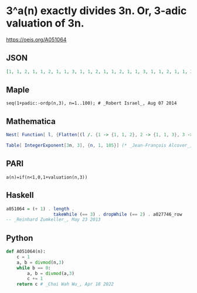 # 3^a\(n\) exactly divides 3n\. Or, 3\-adic valuation of 3n\.
https://oeis.org/A051064
## JSON
```JSON
[1, 1, 2, 1, 1, 2, 1, 1, 3, 1, 1, 2, 1, 1, 2, 1, 1, 3, 1, 1, 2, 1, 1, 2, 1, 1, 4, 1, 1, 2, 1, 1, 2, 1, 1, 3, 1, 1, 2, 1, 1, 2, 1, 1, 3, 1, 1, 2, 1, 1, 2, 1, 1, 4, 1, 1, 2, 1, 1, 2, 1, 1, 3, 1, 1, 2, 1, 1, 2, 1, 1, 3, 1, 1, 2, 1, 1, 2, 1, 1, 5, 1, 1, 2, 1, 1, 2, 1, 1, 3, 1, 1, 2, 1, 1, 2, 1, 1, 3, 1, 1, 2, 1, 1, 2]
```
## Maple
```Maple
seq(1+padic:-ordp(n,3), n=1..100); # _Robert Israel_, Aug 07 2014
```
## Mathematica
```Mathematica
Nest[ Function[ l, {Flatten[(l /. {1 -> {1, 1, 2}, 2 -> {1, 1, 3}, 3 -> {1, 1, 4}, 4 -> {1, 1, 5}})]}], {1}, 5] (* _Robert G. Wilson v_, Mar 03 2005 *)
```
```Mathematica
Table[ IntegerExponent[3n, 3], {n, 1, 105}] (* _Jean-François Alcover_, Oct 10 2011 *)
```
## PARI
```PARI
a(n)=if(n<1,0,1+valuation(n,3))
```
## Haskell
```Haskell
a051064 = (+ 1) . length .
                  takeWhile (== 3) . dropWhile (== 2) . a027746_row
-- _Reinhard Zumkeller_, May 23 2013
```
## Python
```Python
def A051064(n):
    c = 1
    a, b = divmod(n,3)
    while b == 0:
        a, b = divmod(a,3)
        c += 1
    return c # _Chai Wah Wu_, Apr 18 2022
```
